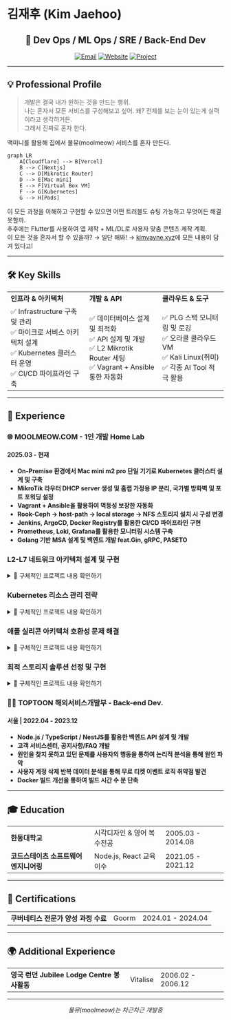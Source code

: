 # 김재후 (Kim Jaehoo)

<div align="center">
  
  ## 🚀 Dev Ops / ML Ops / SRE / Back-End Dev
  
  [![Email](https://img.shields.io/badge/Email-nkimtnt%40gmail.com-blue?style=flat-square&logo=gmail)](mailto:nkimtnt@gmail.com)
  [![Website](https://img.shields.io/badge/Website-kimvayne.xyz-orange?style=flat-square&logo=firefox)](https://kimvayne.xyz)
  [![Project](https://img.shields.io/badge/Project-moolmeow.com-red?style=flat-square&logo=github)](https://moolmeow.com)

</div>

---

## 💡 Professional Profile

> 개발은 결국 내가 원하는 것을 만드는 행위.  
> 나는 혼자서 모든 서비스를 구성해보고 싶어. 왜? 전체를 보는 눈이 있는게 실력이라고 생각하거든.  
> 그래서 진짜로 혼자 한다.  

맥미니를 활용해 집에서 물뮤(moolmeow) 서비스를 혼자 만든다.

```mermaid
graph LR
    A[Cloudflare] --> B[Vercel]
    B --> C[Nextjs]
    C --> D[Mikrotic Router]
    D --> E[Mac mini]
    E --> F[Virtual Box VM]
    F --> G[Kubernetes]
    G --> H[Pods]
```

이 모든 과정을 이해하고 구현할 수 있으면 어떤 트러블도 슈팅 가능하고 무엇이든 해결 못할까.  
추후에는 Flutter를 사용하여 앱 제작 + ML/DL로 사용자 맞춤 콘텐츠 제작 계획.  
이 모든 것을 혼자서 할 수 있을까? → 일단 해봐! → [kimvayne.xyz](https://kimvayne.xyz)에 모든 내용이 담겨 있다고!

---

## 🛠️ Key Skills

<table>
  <tr>
    <td><b>인프라 & 아키텍처</b></td>
    <td><b>개발 & API</b></td>
    <td><b>클라우드 & 도구</b></td>
  </tr>
  <tr>
    <td>
      ✅ Infrastructure 구축 및 관리<br>
      ✅ 마이크로 서비스 아키텍처 설계<br>
      ✅ Kubernetes 클러스터 운영<br>
      ✅ CI/CD 파이프라인 구축
    </td>
    <td>
      ✅ 데이터베이스 설계 및 최적화<br>
      ✅ API 설계 및 개발<br>
      ✅ L2 Mikrotik Router 세팅<br>
      ✅ Vagrant + Ansible 통한 자동화
    </td>
    <td>
      ✅ PLG 스택 모니터링 및 로깅<br>
      ✅ 오라클 클라우드 VM<br>
      ✅ Kali Linux(취미)<br>
      ✅ 각종 AI Tool 적극 활용
    </td>
  </tr>
</table>

---

## 💼 Experience

### 🌐 MOOLMEOW.COM - 1인 개발 Home Lab
#### 2025.03 - 현재

- **On-Premise 환경에서 Mac mini m2 pro 단일 기기로 Kubernetes 클러스터 설계 및 구축**
- **MikroTik 라우터 DHCP server 생성 및 홈랩 가정용 IP 분리, 국가별 방화벽 및 포트 포워딩 설정**
- **Vagrant + Ansible을 활용하여 멱등성 보장한 자동화**
- **Rook-Ceph → host-path → local storage → NFS 스토리지 설치 시 구성 변경**
- **Jenkins, ArgoCD, Docker Registry를 활용한 CI/CD 파이프라인 구현**
- **Prometheus, Loki, Grafana를 활용한 모니터링 시스템 구축**
- **Golang 기반 MSA 설계 및 백엔드 개발 feat.Gin, gRPC, PASETO**

### L2-L7 네트워크 아키텍처 설계 및 구현
<details>
<summary>📌 구체적인 프로젝트 내용 확인하기</summary>

#### 문제
클라우드 비용 절감을 위한 온프레미스 환경 필요 및 복잡한 네트워크 구성 요구

#### 해결
- MikroTik Router에서 DHCP 서버 생성 및 IP 서브넷 분리, Firewall, NAT, 인터페이스 브리지 직접 구성
- Calico CNI(L3), MetalLB(L4), NGINX Ingress Controller(L7) 기반의 종합 네트워킹 아키텍처 설계

#### 결과
- 클라우드 대비 월 30만원 이상 비용 절감 및 성능 안정화
- L2-L7까지 완전한 네트워크 스택 제어 및 관리 역량 확보
</details>

### Kubernetes 리소스 관리 전략
<details>
<summary>📌 구체적인 프로젝트 내용 확인하기</summary>

#### 문제
- 제한된 하드웨어(Mac Mini)에서 모든 필수 서비스 운영 필요
- 컨트롤 플레인 노드 리소스 부족으로 인한 서비스 중단 위험

#### 해결
- 테인트/톨러레이션 활용: 마스터 노드에 `node-role.kubernetes.io/control-plane` 테인트 적용
- Master Node - 6cpu 8/128 Jenkins, ArgoCD, MinIO 등 핵심 서비스 안정적 운영
- Worker Node - 2cpu 4/64 Promethus Loki Gragana + Back-End application 운영
- 워크로드 특성에 따른 노드 배치: 상태 유지 서비스는 마스터, 모니터링 및 로깅 서비스는 워커 노드에 배치
- 스택 리소스 제한(limits/requests) 정밀 설정: 모든 워크로드에 CPU/메모리 한계 구체적 설정

#### 결과
- 자원 사용률 30% 이상 개선 및 클러스터 전반적 안정성 확보
</details>

### 애플 실리콘 아키텍처 호환성 문제 해결
<details>
<summary>📌 구체적인 프로젝트 내용 확인하기</summary>

#### 문제
Mac Mini M2 Pro(ARM 아키텍처)에서의 다양한 호환성 문제 발생

#### 해결
- VMware Fusion+Terraform 호환성 문제로 VirtualBox+Vagrant+Ansible 조합으로 전환
- Harbor가 ARM 미지원 문제 해결을 위해 Docker Registry와 MinIO 조합으로 대체
- macOS 최신 보안 정책으로 인한 NFS 권한 문제 해결을 위한 세부 옵션 튜닝

#### 결과
- 플랫폼 제약에 구애받지 않는 인프라 구축 역량 강화
</details>

### 최적 스토리지 솔루션 선정 및 구현
<details>
<summary>📌 구체적인 프로젝트 내용 확인하기</summary>

#### 문제
컨테이너 재시작 시 데이터 유실 이슈 및 제한된 환경에서의 스토리지 선택

#### 해결
- 다양한 스토리지 솔루션 비교 검증: rook-ceph(리소스 부족), hostPath(fsync() issue), local-storage(호스트 공유 문제)
- Rook-Ceph은 유일하게 리소스 부족으로 인하여 MinIO와 같은 경량 스택으로 변경
- 최종적으로 NFS + StorageClass 구현으로 호스트와 VM 간 데이터 공유 구조 설계
- NFSv3 강제 설정 및 세부 마운트 옵션 튜닝으로 안정성 확보

#### 결과
- Jenkins, ArgoCD, MinIO 등 상태 유지 필요 서비스의 99.9% 가용성 달성
</details>

### 👨‍💻 TOPTOON 해외서비스개발부 - Back-end Dev.
#### 서울 | 2022.04 - 2023.12

- **Node.js / TypeScript / NestJS를 활용한 백엔드 API 설계 및 개발**
- **고객 서비스센터, 공지사항/FAQ 개발**
- **원인을 찾지 못하고 있던 문제를 사용자의 행동을 통하여 논리적 분석을 통해 원인 파악**
- **사용자 계정 삭제 반복 데이터 분석을 통해 무료 티켓 이벤트 로직 취약점 발견**
- **Docker 빌드 개선을 통하여 빌드 시간 수 분 단축**

---

## 🎓 Education

<table>
  <tr>
    <td><b>한동대학교</b></td>
    <td>시각디자인 & 영어 복수전공</td>
    <td>2005.03 - 2014.08</td>
  </tr>
  <tr>
    <td><b>코드스테이츠 소프트웨어 엔지니어링</b></td>
    <td>Node.js, React 교육 이수</td>
    <td>2021.05 - 2021.12</td>
  </tr>
</table>

---

## 📜 Certifications

<table>
  <tr>
    <td><b>쿠버네티스 전문가 양성 과정 수료</b></td>
    <td>Goorm</td>
    <td>2024.01 - 2024.04</td>
  </tr>
</table>

---

## 🌍 Additional Experience

<table>
  <tr>
    <td><b>영국 런던 Jubilee Lodge Centre 봉사활동</b></td>
    <td>Vitalise</td>
    <td>2006.02 - 2006.12</td>
  </tr>
</table>

---

<div align="center">
  <i>물뮤(moolmeow)는 차근차근 개발중</i>
</div>
